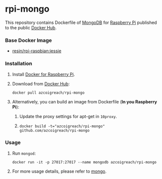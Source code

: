 # rpi-mongo

This repository contains Dockerfile of [MongoDB](http://www.mongodb.org/) for [Raspberry Pi](https://www.raspberrypi.org/) published to the public [Docker Hub](https://hub.docker.com/r/azcoigreach/).

### Base Docker Image

* [resin/rpi-raspbian:jessie](https://github.com/resin-io-library/resin-rpi-raspbian)

### Installation

1. Install [Docker for Raspberry Pi](http://blog.hypriot.com/).

2. Download from [Docker Hub](https://hub.docker.com/u/azcoigreach/):

    `docker pull azcoigreach/rpi-mongo`

3. Alternatively, you can build an image from Dockerfile (**In you Raspberry Pi**):

    1. Update the proxy settings for apt-get in `10proxy`.

    2. `docker build -t="azcoigreach/rpi-mongo" github.com/azcoigreach/rpi-mongo`

### Usage

1. Run `mongod`:

    `docker run -it -p 27017:27017 --name mongodb azcoigreach/rpi-mongo`

2. For more usage details, please refer to [mongo](https://hub.docker.com/_/mongo/).